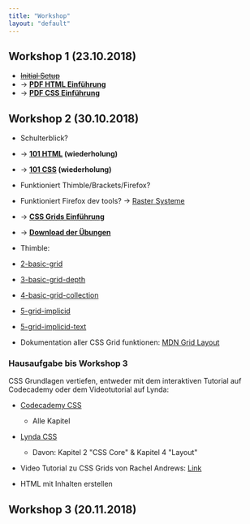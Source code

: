 ```yaml
---
title: "Workshop"
layout: "default"
---
```


## Workshop 1 (23.10.2018)
- ~~[Initial Setup](/thinker-tailor/1-html-css/setup.html)~~
- -> **[PDF HTML Einführung](/thinker-tailor/workshops/HTML-intro.pdf)**
- -> **[PDF CSS Einführung](/thinker-tailor/workshops/CSS-intro.pdf)**


## Workshop 2 (30.10.2018)
- Schulterblick?
- -> **[101 HTML](/thinker-tailor/1-html-css/html.html) (wiederholung)**
- -> **[101 CSS](/thinker-tailor/1-html-css/css.html) (wiederholung)**
- Funktioniert Thimble/Brackets/Firefox?
- Funktioniert Firefox dev tools? -> [Raster Systeme](/thinker-tailor/examples/raster-systeme/index.html)


- -> **[CSS Grids Einführung](/thinker-tailor/2-grid/css-grid.html)**


- -> **[Download der Übungen](https://github.com/milangress/thinker-tailor/archive/exercise.zip)**

- Thimble:
- [2-basic-grid](https://thimbleprojects.org/gress/572262)
- [3-basic-grid-depth](https://thimbleprojects.org/gress/572263)
- [4-basic-grid-collection](https://thimbleprojects.org/gress/572264)
- [5-grid-implicid](https://thimbleprojects.org/gress/572266)
- [5-grid-implicid-text](https://thimbleprojects.org/gress/572267)


- Dokumentation aller CSS Grid funktionen: [MDN Grid Layout](https://developer.mozilla.org/en-US/docs/Web/CSS/CSS_Grid_Layout)

### Hausaufgabe bis Workshop 3
CSS Grundlagen vertiefen, entweder mit dem interaktiven Tutorial auf Codecademy oder dem Videotutorial auf Lynda:
- [Codecademy CSS](https://www.codecademy.com/learn/learn-css)
    - Alle Kapitel

- [Lynda CSS](https://www.lynda.com/CSS-tutorials/CSS-Essential-Training-1/569190-2.html?org=hs-mainz.de)
    - Davon: Kapitel 2 "CSS Core" & Kapitel 4 "Layout"
    
- Video Tutorial zu CSS Grids von Rachel Andrews: [Link](https://gridbyexample.com/video/)
    
- HTML mit Inhalten erstellen

## Workshop 3 (20.11.2018)
